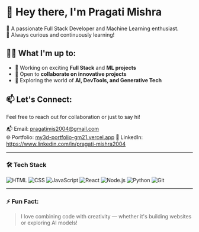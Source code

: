 # 👋 Hey there, I'm Pragati Mishra

🚀 A passionate Full Stack Developer and Machine Learning enthusiast.<br>
🎯 Always curious and continuously learning!

## 👩‍💻 What I'm up to:
- 🔧 Working on exciting **Full Stack** and **ML projects**
- 🤝 Open to **collaborate on innovative projects**
- 🧠 Exploring the world of **AI, DevTools, and Generative Tech**

## 📫 Let's Connect:
Feel free to reach out for collaboration or just to say hi!

📬 Email: [pragatimis2004@gmail.com](mailto:pragatimis2004@gmail.com)  
🌐 Portfolio: [my3d-portfolio-gm21.vercel.app](https://my3d-portfolio-gm21.vercel.app/)
💼 LinkedIn: https://www.linkedin.com/in/pragati-mishra2004

---

### 🛠️ Tech Stack
![HTML](https://img.shields.io/badge/HTML5-E34F26?style=flat&logo=html5&logoColor=white)
![CSS](https://img.shields.io/badge/CSS3-1572B6?style=flat&logo=css3&logoColor=white)
![JavaScript](https://img.shields.io/badge/JavaScript-F7DF1E?style=flat&logo=javascript&logoColor=black)
![React](https://img.shields.io/badge/React-20232A?style=flat&logo=react&logoColor=61DAFB)
![Node.js](https://img.shields.io/badge/Node.js-339933?style=flat&logo=node.js&logoColor=white)
![Python](https://img.shields.io/badge/Python-3776AB?style=flat&logo=python&logoColor=white)
![Git](https://img.shields.io/badge/Git-F05032?style=flat&logo=git&logoColor=white)

---

### ⚡ Fun Fact:
> I love combining code with creativity — whether it's building websites or exploring AI models!

